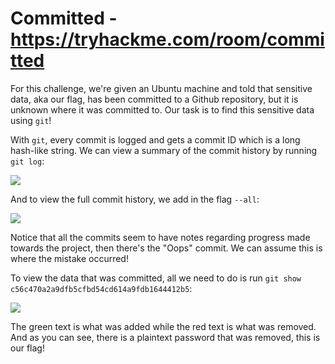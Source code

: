 # Committed - https://tryhackme.com/room/committed

For this challenge, we're given an Ubuntu machine and told that sensitive data, aka our flag, has been committed to a Github repository, but it is unknown where it was committed to. Our task is to find this sensitive data using `git`!

With `git`, every commit is logged and gets a commit ID which is a long hash-like string. We can view a summary of the commit history by running `git log`:

![](https://i.imgur.com/Ei2piSM.png)

And to view the full commit history, we add in the flag `--all`:

![](https://i.imgur.com/3BSegOK.png)

Notice that all the commits seem to have notes regarding progress made towards the project, then there's the "Oops" commit. We can assume this is where the mistake occurred!

To view the data that was committed, all we need to do is run `git show c56c470a2a9dfb5cfbd54cd614a9fdb1644412b5`:

![](https://i.imgur.com/ZsxXlUn.png)

The green text is what was added while the red text is what was removed. And as you can see, there is a plaintext password that was removed, this is our flag!
